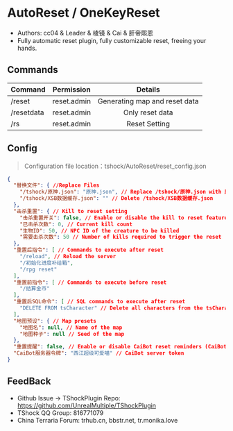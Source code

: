 # AutoReset / OneKeyReset

- Authors: cc04 & Leader & 棱镜 & Cai & 肝帝熙恩
- Fully automatic reset plugin, fully customizable reset, freeing your hands.

## Commands

| Command     | Permission  |            Details            |
|-------------|:-----------:|:-----------------------------:|
| /reset	     | reset.admin | Generating map and reset data |
| /resetdata	 | reset.admin |        Only reset data        |
| /rs	        | reset.admin |         Reset Setting         |


## Config
> Configuration file location：tshock/AutoReset/reset_config.json
```json
{
  "替换文件": { //Replace Files
    "/tshock/原神.json": "原神.json", // Replace /tshock/原神.json with 原神.json
    "/tshock/XSB数据缓存.json": "" // Delete /tshock/XSB数据缓存.json
  },
  "击杀重置": { // Kill to reset setting
    "击杀重置开关": false, // Enable or disable the kill to reset feature
    "已击杀次数": 0, // Current kill count
    "生物ID": 50, // NPC ID of the creature to be killed
    "需要击杀次数": 50 // Number of kills required to trigger the reset
  },
  "重置后指令": [ // Commands to execute after reset
    "/reload", // Reload the server
    "/初始化进度补给箱", 
    "/rpg reset"
  ],
  "重置前指令": [ // Commands to execute before reset
    "/结算金币" 
  ],
  "重置后SQL命令": [ // SQL commands to execute after reset
    "DELETE FROM tsCharacter" // Delete all characters from the tsCharacter table
  ],
  "地图预设": { // Map presets
    "地图名": null, // Name of the map
    "地图种子": null // Seed of the map
  },
  "重置提醒": false, // Enable or disable CaiBot reset reminders (CaiBot is a QQ Group BOT)
  "CaiBot服务器令牌": "西江超级可爱喵" // CaiBot server token
}
```

## FeedBack
- Github Issue -> TShockPlugin Repo: https://github.com/UnrealMultiple/TShockPlugin
- TShock QQ Group: 816771079
- China Terraria Forum: trhub.cn, bbstr.net, tr.monika.love
